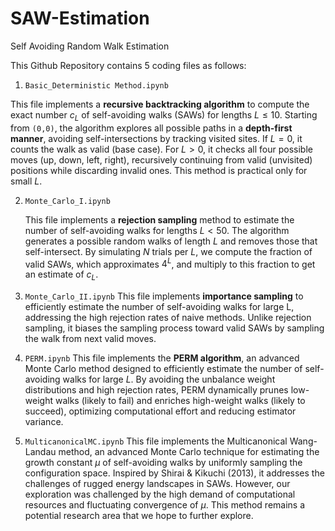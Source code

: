 # SAW-Estimation
Self Avoiding Random Walk Estimation

This Github Repository contains 5 coding files as follows:
1. `Basic_Deterministic Method.ipynb`
 
 This file implements a **recursive backtracking algorithm** to compute the exact number $c_L$ of self-avoiding walks (SAWs) for lengths $L \leq 10$. Starting from `(0,0)`, the algorithm explores all possible paths in a **depth-first manner**, avoiding self-intersections by tracking visited sites. If $L=0$, it counts the walk as valid (base case). For $L>0$, it checks all four possible moves (up, down, left, right), recursively continuing from valid (unvisited) positions while discarding invalid ones. This method is practical only for small $L$.  
 
2. `Monte_Carlo_I.ipynb`

   This file implements a **rejection sampling** method to estimate the number of self-avoiding walks for lengths $L<50$. The algorithm generates a possible random walks of length $L$ and removes those that self-intersect. By simulating $N$ trials per $L$, we compute the fraction of valid SAWs, which approximates $4^L$, and multiply to this fraction to get an estimate of $c_L$.
   
3. `Monte_Carlo_II.ipynb`
   This file implements **importance sampling** to efficiently estimate the number of self-avoiding walks for large L, addressing the high rejection rates of naive methods. Unlike rejection sampling, it biases the sampling process toward valid SAWs by sampling the walk from next valid moves.
   
4. `PERM.ipynb`
   This file implements the **PERM algorithm**, an advanced Monte Carlo method designed to efficiently estimate the number of self-avoiding walks for large $L$. By avoiding the unbalance weight distributions and high rejection rates, PERM dynamically prunes low-weight walks (likely to fail) and enriches high-weight walks (likely to succeed), optimizing computational effort and reducing estimator variance.

5. `MulticanonicalMC.ipynb`
   This file implements the Multicanonical Wang-Landau method, an advanced Monte Carlo technique for estimating the growth constant $\mu$ of self-avoiding walks by uniformly sampling the configuration space. Inspired by Shirai & Kikuchi (2013), it addresses the challenges of rugged energy landscapes in SAWs. However, our exploration was challenged by the high demand of computational resources and fluctuating convergence of $\mu$. This method remains a potential research area that we hope to further explore.

